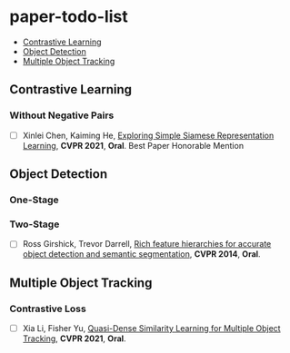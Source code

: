 # paper-todo-list

- [Contrastive Learning](##Contrastive-Learning)
- [Object Detection](##Object-Detection)
- [Multiple Object Tracking](##Multiple-Object-Tracking)


<a name="Contrastive-Learning"></a>
## Contrastive Learning
### Without Negative Pairs
- [ ] Xinlei Chen, Kaiming He, [Exploring Simple Siamese Representation Learning](https://openaccess.thecvf.com/content/CVPR2021/html/Chen_Exploring_Simple_Siamese_Representation_Learning_CVPR_2021_paper.html), **CVPR 2021**, **Oral**. Best Paper Honorable Mention


<a name="Object-Detection"></a>
## Object Detection
### One-Stage

### Two-Stage
- [ ] Ross Girshick, Trevor Darrell, [Rich feature hierarchies for accurate object detection and semantic segmentation](https://openaccess.thecvf.com/content_cvpr_2014/html/Girshick_Rich_Feature_Hierarchies_2014_CVPR_paper.html), **CVPR 2014**, **Oral**.


<a name="Multiple-Object-Tracking"></a>
## Multiple Object Tracking
### Contrastive Loss
- [ ] Xia Li, Fisher Yu, [Quasi-Dense Similarity Learning for Multiple Object Tracking](https://openaccess.thecvf.com/content/CVPR2021/html/Pang_Quasi-Dense_Similarity_Learning_for_Multiple_Object_Tracking_CVPR_2021_paper.html), **CVPR 2021**, **Oral**.
